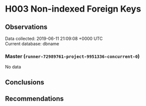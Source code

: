 # H003 Non-indexed Foreign Keys #

## Observations ##
Data collected: 2019-06-11 21:09:08 +0000 UTC  
Current database: dbname  

### Master (`runner-72989761-project-9951336-concurrent-0`) ###


No data


## Conclusions ##


## Recommendations ##

